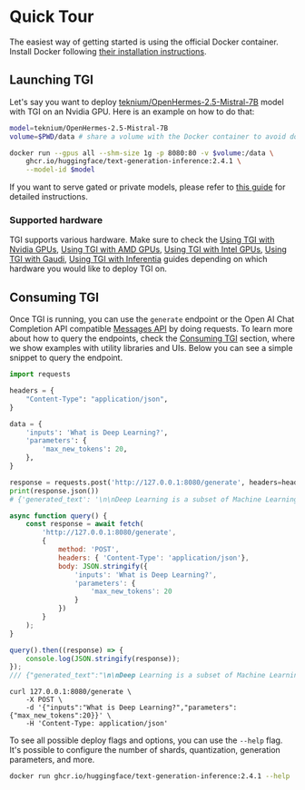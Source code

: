 # Quick Tour

The easiest way of getting started is using the official Docker container. Install Docker following [their installation instructions](https://docs.docker.com/get-docker/).

## Launching TGI

Let's say you want to deploy [teknium/OpenHermes-2.5-Mistral-7B](https://huggingface.co/teknium/OpenHermes-2.5-Mistral-7B) model with TGI on an Nvidia GPU. Here is an example on how to do that:

```bash
model=teknium/OpenHermes-2.5-Mistral-7B
volume=$PWD/data # share a volume with the Docker container to avoid downloading weights every run

docker run --gpus all --shm-size 1g -p 8080:80 -v $volume:/data \
    ghcr.io/huggingface/text-generation-inference:2.4.1 \
    --model-id $model
```

<Tip>

If you want to serve gated or private models, please refer to
[this guide](https://huggingface.co/docs/text-generation-inference/en/basic_tutorials/gated_model_access)
for detailed instructions.

</Tip>

### Supported hardware

TGI supports various hardware. Make sure to check the [Using TGI with Nvidia GPUs](./installation_nvidia), [Using TGI with AMD GPUs](./installation_amd), [Using TGI with Intel GPUs](./installation_intel), [Using TGI with Gaudi](./installation_gaudi), [Using TGI with Inferentia](./installation_inferentia) guides depending on which hardware you would like to deploy TGI on.

## Consuming TGI

Once TGI is running, you can use the `generate` endpoint or the Open AI Chat Completion API compatible [Messages API](https://huggingface.co/docs/text-generation-inference/en/messages_api) by doing requests. To learn more about how to query the endpoints, check the [Consuming TGI](./basic_tutorials/consuming_tgi) section, where we show examples with utility libraries and UIs. Below you can see a simple snippet to query the endpoint.

<inferencesnippet>
<python>

```python
import requests

headers = {
    "Content-Type": "application/json",
}

data = {
    'inputs': 'What is Deep Learning?',
    'parameters': {
        'max_new_tokens': 20,
    },
}

response = requests.post('http://127.0.0.1:8080/generate', headers=headers, json=data)
print(response.json())
# {'generated_text': '\n\nDeep Learning is a subset of Machine Learning that is concerned with the development of algorithms that can'}
```
</python>
<js>

```js
async function query() {
    const response = await fetch(
        'http://127.0.0.1:8080/generate',
        {
            method: 'POST',
            headers: { 'Content-Type': 'application/json'},
            body: JSON.stringify({
                'inputs': 'What is Deep Learning?',
                'parameters': {
                    'max_new_tokens': 20
                }
            })
        }
    );
}

query().then((response) => {
    console.log(JSON.stringify(response));
});
/// {"generated_text":"\n\nDeep Learning is a subset of Machine Learning that is concerned with the development of algorithms that can"}
```

</js>
<curl>

```curl
curl 127.0.0.1:8080/generate \
    -X POST \
    -d '{"inputs":"What is Deep Learning?","parameters":{"max_new_tokens":20}}' \
    -H 'Content-Type: application/json'
```

</curl>
</inferencesnippet>

<Tip>

To see all possible deploy flags and options, you can use the `--help` flag. It's possible to configure the number of shards, quantization, generation parameters, and more.

```bash
docker run ghcr.io/huggingface/text-generation-inference:2.4.1 --help
```

</Tip>
